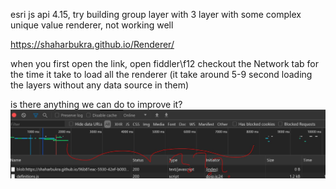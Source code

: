 esri js api 4.15, try building group layer with 3 layer with some complex unique value renderer, not working well

https://shaharbukra.github.io/Renderer/

when you first open the link, open fiddler\f12 
checkout the Network tab for the time it take to load all the renderer
(it take around 5-9 second loading the layers without any data source in them)

is there anything we can do to improve it?
![Rendere](/rendere.JPG)

